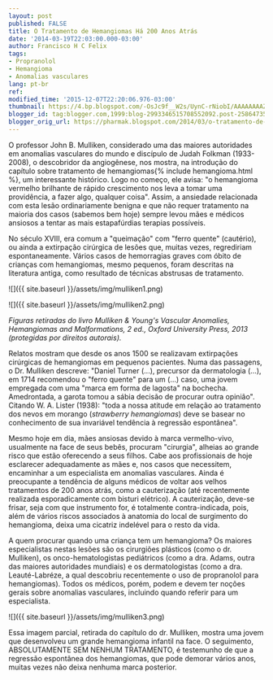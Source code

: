 ```yaml
---
layout: post
published: FALSE
title: O Tratamento de Hemangiomas Há 200 Anos Atrás
date: '2014-03-19T22:03:00.000-03:00'
author: Francisco H C Felix
tags:
- Propranolol
- Hemangioma
- Anomalias vasculares
lang: pt-br
ref:
modified_time: '2015-12-07T22:20:06.976-03:00'
thumbnail: https://4.bp.blogspot.com/-OsJc9f__W2s/UynC-rNiobI/AAAAAAAAZ_Q/7AAE-94urB8/s72-c/Captura+de+Tela+2014-03-19+a%CC%80s+11.13.04.png
blogger_id: tag:blogger.com,1999:blog-2993346515708552092.post-2586473522897428400
blogger_orig_url: https://pharmak.blogspot.com/2014/03/o-tratamento-de-hemangiomas-ha-200-anos.html
---
```


O professor John B. Mulliken, considerado uma das maiores autoridades em anomalias vasculares do mundo e discípulo de Judah Folkman (1933-2008), o descobridor da angiogênese, nos mostra, na introdução do capítulo sobre tratamento de hemangiomas{% include hemangioma.html %}, um interessante histórico.  Logo no começo, ele avisa: "o hemangioma vermelho brilhante de rápido crescimento nos leva a tomar uma providência, a fazer algo, qualquer coisa". Assim, a ansiedade relacionada com esta lesão ordinariamente benigna e que não requer tratamento na maioria dos casos (sabemos bem hoje) sempre levou mães e médicos ansiosos a tentar as mais estapafúrdias terapias possíveis.
<!--more-->

No século XVIII, era comum a "queimação" com "ferro quente" (cautério), ou ainda a extirpação cirúrgica de lesões que, muitas vezes, regrediriam espontaneamente. Vários casos de hemorragias graves com óbito de crianças com hemangiomas, mesmo pequenos, foram descritas na literatura antiga, como resultado de técnicas abstrusas de tratamento.

![]({{ site.baseurl }}/assets/img/mulliken1.png)  

![]({{ site.baseurl }}/assets/img/mulliken2.png)  

_Figuras retiradas do livro Mulliken &amp; Young's Vascular Anomalies, Hemangiomas and Malformations, 2 ed., Oxford University Press, 2013 (protegidas por direitos autorais)._

Relatos mostram que desde os anos 1500 se realizavam extirpações cirúrgicas de hemangiomas em pequenos pacientes. Numa das passagens, o Dr. Mulliken descreve: "Daniel Turner (...), precursor da dermatologia (...), em 1714 recomendou o "ferro quente" para um (...) caso, uma jovem empregada com uma "marca em forma de lagosta" na bochecha. Amedrontada, a garota tomou a sábia decisão de procurar outra opinião".  Citando W. A. Lister (1938): "toda a nossa atitude em relação ao tratamento dos nevos em morango (_strawberry hemangiomas_) deve se basear no conhecimento de sua invariável tendência à regressão espontânea".

Mesmo hoje em dia, mães ansiosas devido à marca vermelho-vivo, usualmente na face de seus bebês, procuram "cirurgia", alheias ao grande risco que estão oferecendo a seus filhos. Cabe aos profissionais de hoje esclarecer adequadamente as mães e, nos casos que necessitem, encaminhar a um especialista em anomalias vasculares. Ainda é preocupante a tendência de alguns médicos de voltar aos velhos tratamentos de 200 anos atrás, como a cauterização (até recentemente realizada esporadicamente com bisturi elétrico). A cauterização, deve-se frisar, seja com que instrumento for, é totalmente contra-indicada, pois, além de vários riscos associados à anatomia do local de surgimento do hemangioma, deixa uma cicatriz indelével para o resto da vida.

A quem procurar quando uma criança tem um hemangioma? Os maiores especialistas nestas lesões são os cirurgiões plásticos (como o dr. Mulliken), os onco-hematologistas pediátricos (como a dra. Adams, outra das maiores autoridades mundiais) e os dermatologistas (como a dra. Leauté-Labréze, a qual descobriu recentemente o uso de propranolol para hemangiomas). Todos os médicos, porém, podem e devem ter noções gerais sobre anomalias vasculares, incluindo quando referir para um especialista.

![]({{ site.baseurl }}/assets/img/mulliken3.png)  

Essa imagem parcial, retirada do capítulo do dr. Mulliken, mostra uma jovem que desenvolveu um grande hemangioma infantil na face. O seguimento, ABSOLUTAMENTE SEM NENHUM TRATAMENTO, é testemunho de que a regressão espontânea dos hemangiomas, que pode demorar vários anos, muitas vezes não deixa nenhuma marca posterior.

